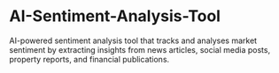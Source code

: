 # AI-Sentiment-Analysis-Tool
 AI-powered sentiment analysis tool that tracks and analyses market sentiment by extracting insights from news articles, social media posts, property reports, and financial publications.
